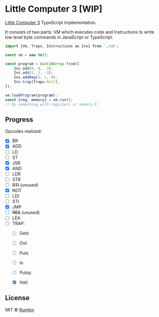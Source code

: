 # Little Computer 3 [WIP]

[Little Computer 3](https://en.wikipedia.org/wiki/LC-3) TypeScript implementation.

It consists of two parts: VM which executes code and Instructions to write
low level byte commands in JavaScript or TypeScript.

```javascript
import {Vm, Traps, Instructions as Ins} from './vm';

const vm = new Vm();

const program = Uint16Array.from([
    Ins.add(0, 0, -3),
    Ins.add(1, 1, -3),
    Ins.addReg(2, 1, 0),
    Ins.trap(Traps.Halt),
]);

vm.loadProgram(program);
const {reg, memory} = vm.run();
// Do something with registers or memory.ß
```

## Progress

Opcodes realized:

- [x] BR
- [x] ADD
- [ ] LD
- [ ] ST
- [x] JSR
- [x] AND
- [ ] LDR
- [ ] STR
- [ ] ~~RTI~~ (unused)
- [x] NOT
- [ ] LDI
- [ ] STI
- [x] JMP
- [ ] ~~RES~~ (unused)
- [ ] LEA
- [ ] TRAP:
    - [ ] Getc
    - [ ] Out
    - [ ] Puts
    - [ ] In
    - [ ] Putsp
    - [x] Halt


## License

MIT © [Rumkin](https://rumk.in)